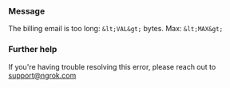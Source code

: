 
### Message
The billing email is too long: `&lt;VAL&gt;` bytes. Max: `&lt;MAX&gt;`

### Further help
If you're having trouble resolving this error, please reach out to [support@ngrok.com](mailto:support@ngrok.com?subject=Help%20with%20ERR_NGROK_1004)

